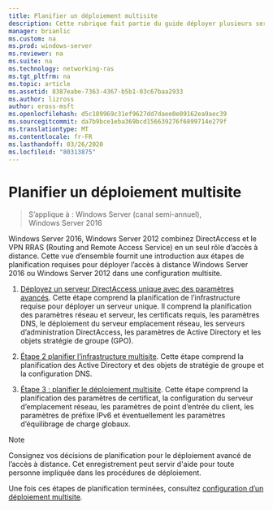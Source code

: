 ```yaml
---
title: Planifier un déploiement multisite
description: Cette rubrique fait partie du guide déployer plusieurs serveurs d’accès à distance dans un déploiement multisite dans Windows Server 2016.
manager: brianlic
ms.custom: na
ms.prod: windows-server
ms.reviewer: na
ms.suite: na
ms.technology: networking-ras
ms.tgt_pltfrm: na
ms.topic: article
ms.assetid: 8387eabe-7363-4367-b5b1-03c67baa2933
ms.author: lizross
author: eross-msft
ms.openlocfilehash: d5c189969c31ef9627dd7daee0e09162ea9aec39
ms.sourcegitcommit: da7b9bce1eba369bcd156639276f6899714e279f
ms.translationtype: MT
ms.contentlocale: fr-FR
ms.lasthandoff: 03/26/2020
ms.locfileid: "80313875"
---
```

# <a name="plan-a-multisite-deployment"></a>Planifier un déploiement multisite

>S’applique à : Windows Server (canal semi-annuel), Windows Server 2016

 Windows Server 2016, Windows Server 2012 combinez DirectAccess et le VPN RRAS (Routing and Remote Access Service) en un seul rôle d’accès à distance. Cette vue d’ensemble fournit une introduction aux étapes de planification requises pour déployer l’accès à distance Windows Server 2016 ou Windows Server 2012 dans une configuration multisite.  
  
1.  [Déployez un serveur DirectAccess unique avec des paramètres avancés](https://technet.microsoft.com/library/hh831436(v=ws.11).aspx). Cette étape comprend la planification de l’infrastructure requise pour déployer un serveur unique. Il comprend la planification des paramètres réseau et serveur, les certificats requis, les paramètres DNS, le déploiement du serveur emplacement réseau, les serveurs d’administration DirectAccess, les paramètres de Active Directory et les objets stratégie de groupe (GPO).  
  
2.  [Étape 2 planifier l’infrastructure multisite](Step-2-Plan-the-Multisite-Infrastructure.md). Cette étape comprend la planification des Active Directory et des objets de stratégie de groupe et la configuration DNS.  
  
3.  [Étape 3 : planifier le déploiement multisite](Step-3-Plan-the-Multisite-Deployment.md). Cette étape comprend la planification des paramètres de certificat, la configuration du serveur d’emplacement réseau, les paramètres de point d’entrée du client, les paramètres de préfixe IPv6 et éventuellement les paramètres d’équilibrage de charge globaux.  
  
> [!NOTE]  
> Consignez vos décisions de planification pour le déploiement avancé de l’accès à distance. Cet enregistrement peut servir d'aide pour toute personne impliquée dans les procédures de déploiement.  
  
Une fois ces étapes de planification terminées, consultez [configuration d’un déploiement multisite](../configure/Configure-a-Multisite-Deployment.md).  
  


